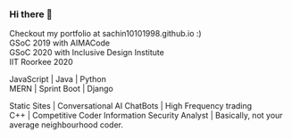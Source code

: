 ### Hi there 👋

Checkout my portfolio at sachin10101998.github.io :)<br>
GSoC 2019 with AIMACode <br>
GSoC 2020 with Inclusive Design Institute<br>
IIT Roorkee 2020<br>

JavaScript | Java | Python<br>
MERN | Sprint Boot | Django<br>

Static Sites |  Conversational AI ChatBots | High Frequency trading <br>
C++ | Competitive Coder
Information Security Analyst | Basically, not your average neighbourhood coder.<br>
